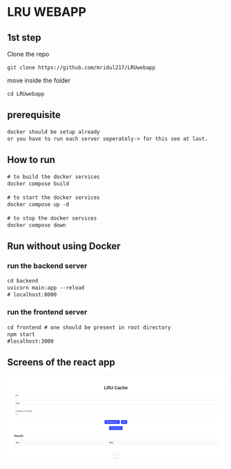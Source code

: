 # LRU WEBAPP
## 1st step
Clone the repo
```
git clone https://github.com/mridul217/LRUwebapp
```
move inside the folder 
```
cd LRUwebapp
```

## prerequisite
```
docker should be setup already
or you have to run each server seperately-> for this see at last.
```


## How to run 
```
# to build the docker services
docker compose build

# to start the docker services
docker compose up -d

# to stop the docker services
docker compose down
```
## Run without using Docker

### run the backend server
```
cd backend
uvicorn main:app --reload
# localhost:8000
```
### run the frontend server
```
cd frontend # one should be present in root directory
npm start
#localhost:3000
```

## Screens of the react app
![LRUwebapp](./docs/images/image.png)


